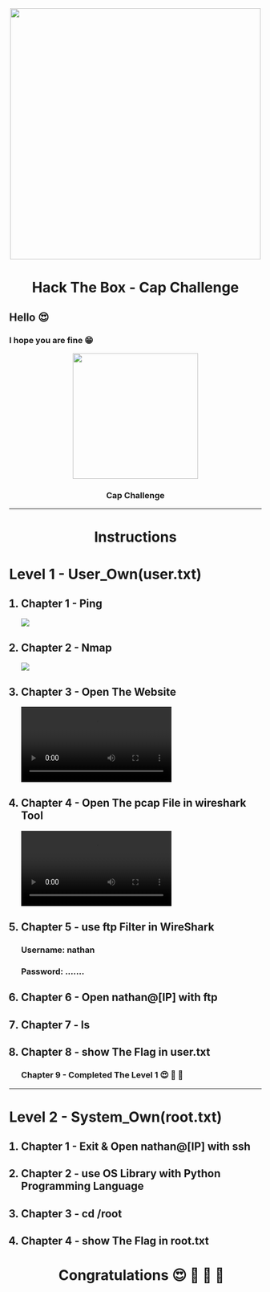 


<div align="center"><img src="https://i.ytimg.com/vi/_pjICT3pdNw/maxresdefault.jpg" width="500" /><br><h1>Hack The Box - Cap Challenge</h1></div>

<h2>Hello 😍</h2>

<h3>I hope you are fine 😁</h3>

<div align="center" id="Cap"><img src="https://www.olawaleh.com/blog/wp-content/uploads/2021/06/cap.png" width="250" /><h3>Cap Challenge</h3></div>

<hr>
<div align="center"><h1>Instructions</h1></div>
  <h1>Level 1 - User_Own(user.txt)</h1>

<ol>

  <h2><li>Chapter 1 - Ping</li></h2>
  <img src="https://user-images.githubusercontent.com/83054516/126338887-8f8b4010-8aaf-4b7d-9284-18e1be1cd92f.png" />
  <h2><li>Chapter 2 - Nmap</li></h2>
  <img src="(https://user-images.githubusercontent.com/83054516/126339240-82f39890-150c-4219-8862-f9f226f9b7b0.png" />
  <h2><li>Chapter 3 - Open The Website</li></h2>
  <video src="https://user-images.githubusercontent.com/83054516/126337643-a631fe6d-f604-435b-9c0f-def73c0626b8.mov"></video>
  <h2><li>Chapter 4 - Open The pcap File in wireshark Tool</li></h2>
  <video src="https://user-images.githubusercontent.com/83054516/126341342-a1223342-dff0-4597-aa3f-9f5b6e918164.mov"></video>
  <h2><li>Chapter 5 - use ftp Filter in WireShark</li></h2>
  
  <h3><p>Username: nathan</p></h3>

   <h3><p>Password: .......</p></h3>
  
  <h2><li>Chapter 6 - Open nathan@[IP] with ftp</li></h2>
  <h2><li>Chapter 7 - ls</li></h2>
  <h2><li>Chapter 8 - show The Flag in user.txt</li></h2>
  <h3>Chapter 9 - Completed The Level 1 😍 🥳 💪</h3>
  </ol>

  <hr>
  <h1>Level 2 - System_Own(root.txt)</h1>
  <ol>


  <h2><li>Chapter 1 - Exit & Open nathan@[IP] with ssh</li></h2>
  <h2><li>Chapter 2 - use OS Library with Python Programming Language</li></h2>
  <h2><li>Chapter 3 - cd /root</li></h2>
  <h2><li>Chapter 4 - show The Flag in root.txt</li></h2>
  
  <div align="center"> <h1>Congratulations 😍 🤩 🥳 💪</h2> </div>
  </ol>
